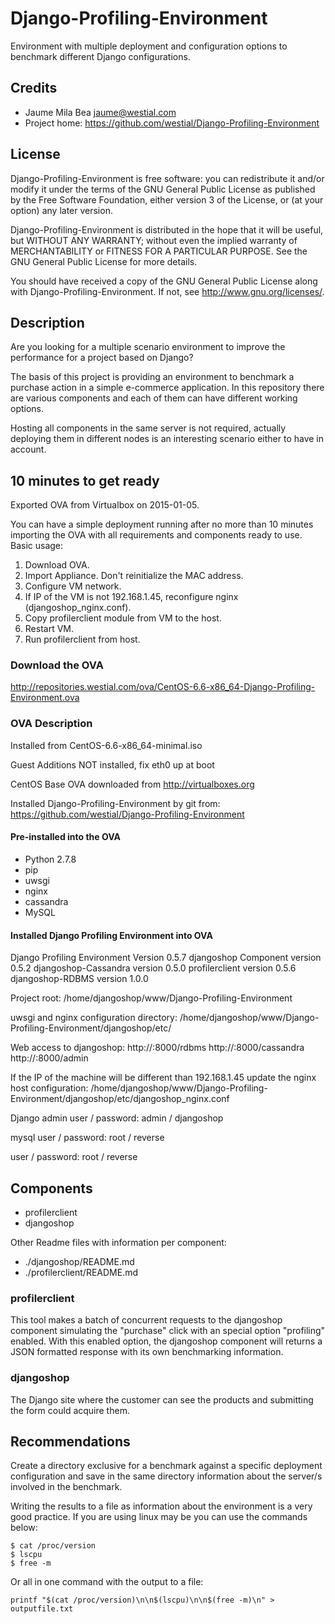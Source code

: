Django-Profiling-Environment
============================

Environment with multiple deployment and configuration options to benchmark 
different Django configurations.


Credits
-------

* Jaume Mila Bea <jaume@westial.com>
* Project home: https://github.com/westial/Django-Profiling-Environment


License
-------

Django-Profiling-Environment is free software: you can redistribute it and/or modify it under 
the terms of the GNU General Public License as published by the Free Software 
Foundation, either version 3 of the License, or (at your option) any later 
version.

Django-Profiling-Environment is distributed in the hope that it will be useful, but WITHOUT
ANY WARRANTY; without even the implied warranty of MERCHANTABILITY or FITNESS 
FOR A PARTICULAR PURPOSE. See the GNU General Public License for more details.

You should have received a copy of the GNU General Public License along with 
Django-Profiling-Environment. If not, see http://www.gnu.org/licenses/.


Description
-----------

Are you looking for a multiple scenario environment to improve the performance
for a project based on Django?

The basis of this project is providing an environment to benchmark a purchase
action in a simple e-commerce application. In this repository there are various
components and each of them can have different working options.

Hosting all components in the same server is not required, actually 
deploying them in different nodes is an interesting scenario either to have in 
account.


10 minutes to get ready
-----------------------

Exported OVA from Virtualbox on 2015-01-05.

You can have a simple deployment running after no more than 10 minutes importing
the OVA with all requirements and components ready to use. Basic usage:

1. Download OVA.
2. Import Appliance. Don't reinitialize the MAC address.
3. Configure VM network.
4. If IP of the VM is not 192.168.1.45, reconfigure nginx (djangoshop_nginx.conf).
5. Copy profilerclient module from VM to the host.
6. Restart VM.
7. Run profilerclient from host.

### Download the OVA

http://repositories.westial.com/ova/CentOS-6.6-x86_64-Django-Profiling-Environment.ova


### OVA Description

Installed from CentOS-6.6-x86_64-minimal.iso

Guest Additions NOT installed, fix eth0 up at boot

CentOS Base OVA downloaded from http://virtualboxes.org

Installed Django-Profiling-Environment by git from:
https://github.com/westial/Django-Profiling-Environment


#### Pre-installed into the OVA

* Python 2.7.8
* pip
* uwsgi
* nginx
* cassandra
* MySQL


#### Installed Django Profiling Environment into OVA

Django Profiling Environment Version 0.5.7
djangoshop Component version 0.5.2
djangoshop-Cassandra version 0.5.0
profilerclient version 0.5.6
djangoshop-RDBMS version 1.0.0

Project root: 
/home/djangoshop/www/Django-Profiling-Environment

uwsgi and nginx configuration directory:
/home/djangoshop/www/Django-Profiling-Environment/djangoshop/etc/

Web access to djangoshop:
http://<ip>:8000/rdbms
http://<ip>:8000/cassandra
http://<ip>:8000/admin

If the IP of the machine will be different than 192.168.1.45 update the nginx
host configuration:
/home/djangoshop/www/Django-Profiling-Environment/djangoshop/etc/djangoshop_nginx.conf

Django admin user / password: 
admin / djangoshop

mysql user / password: 
root / reverse

user / password: 
root / reverse


Components
----------

* profilerclient
* djangoshop

Other Readme files with information per component:

* ./djangoshop/README.md
* ./profilerclient/README.md


### profilerclient

This tool makes a batch of concurrent requests to the djangoshop component 
simulating the "purchase" click with an special option "profiling" enabled.
With this enabled option, the djangoshop component will returns a JSON formatted
response with its own benchmarking information.


### djangoshop

The Django site where the customer can see the products and submitting the form
could acquire them.


Recommendations
---------------

Create a directory exclusive for a benchmark against a specific deployment 
configuration and save in the same directory information about the server/s 
involved in the benchmark.

Writing the results to a file as information about the environment is a very
good practice. If you are using linux may be you can use the commands below:

```
$ cat /proc/version
$ lscpu
$ free -m
```

Or all in one command with the output to a file:

`printf "$(cat /proc/version)\n\n$(lscpu)\n\n$(free -m)\n" > outputfile.txt`
